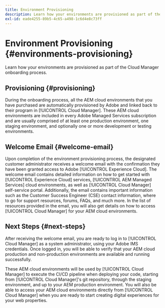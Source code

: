 ```yaml
---
title: Environment Provisioning
description: Learn how your environments are provisioned as part of the Cloud Manager onboarding process.
exl-id: eade4255-89b5-4c65-a498-1c6d4e8c73ff
---
```


# Environment Provisioning {#environments-provisioning}

Learn how your environments are provisioned as part of the Cloud Manager onboarding process.

## Provisioning {#provisioning}

During the onboarding process, all the AEM cloud environments that you have purchased are automatically provisioned by Adobe and linked back to their program in [!UICONTROL Cloud Manager]. These AEM cloud environments are included in every Adobe Managed Services subscription and are usually comprised of at least one production environment, one staging environment, and optionally one or more development or testing environments.

## Welcome Email {#welcome-email}

Upon completion of the environment provisioning process, the designated customer administrator receives a welcome email with the confirmation they have been granted access to Adobe [!UICONTROL Experience Cloud]. The welcome email contains detailed information on how to get started with [!UICONTROL Experience Cloud] services, [!UICONTROL AEM Managed Services] cloud environments, as well as [!UICONTROL Cloud Manager] self-service portal. Additionally, the email contains important information such as the Customer Success Engineer (CSE) contact information, where to go for support resources, forums, FAQs, and much more. In the list of resources provided in the email, you will also get details on how to access [!UICONTROL Cloud Manager] for your AEM cloud environments.

## Next Steps {#next-steps}

After receiving the welcome email, you are ready to log in to [!UICONTROL Cloud Manager] as a system administrator, using your Adobe IMS credentials. Once logged in, you will be able to verify that your AEM cloud production and non-production environments are available and running successfully.

These AEM cloud environments will be used by [!UICONTROL Cloud Manager] to execute the CI/CD pipeline when deploying your code, starting from [!UICONTROL Cloud Manager]'s git repository, through the staging environment, and up to your AEM production environment. You will also be able to access your AEM cloud environments directly from [!UICONTROL Cloud Manager] when you are ready to start creating digital experiences for your web properties.
